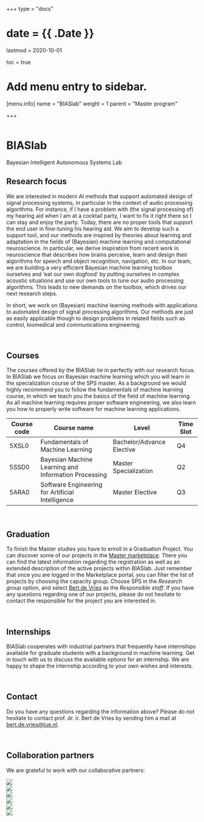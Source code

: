 +++
type = "docs"

# date = {{ .Date }}
lastmod = 2020-10-01

toc = true

# Add menu entry to sidebar.
[menu.info]
  name = "BIASlab"
  weight = 1
  parent = "Master program"

+++


<div class="row">
  <div class="col-md-6 order-md-1 text-center text-md-left" style="vertical-align: middle; display: flex; align-items: center;">
  <div>
    <h1 class="hero-title" itemprop="headline" style="text-shadow: 0px 0px 0px rgba(0,0,0,0.0)">
      BIASlab
    </h1>
    <div class="hero-lead" style="text-shadow: 0px 0px 0px rgba(0,0,0,0.0)">
      Bayesian Intelligent Autonomous Systems Lab
    </div>
  </div>
  </div>
  <div class="col-6 mx-auto col-md-6 order-md-2 hero-media">
    <img src="/img/biaslab.png" alt="">
  </div>
</div>


## Research focus
We are interested in modern AI methods that support automated design of signal processing systems, in particular in the context of audio processing algorithms. For instance, if I have a problem with (the signal processing of) my hearing aid when I am at a cocktail party, I want to fix it right there so I can stay and enjoy the party. Today, there are no proper tools that support the end user in fine-tuning his hearing aid. We aim to develop such a support tool, and our methods are inspired by theories about learning and adaptation in the fields of (Bayesian) machine learning and computational neuroscience. In particular, we derive inspiration from recent work in neuroscience that describes how brains perceive, learn and design their algorithms for speech and object recognition, navigation, etc. In our team, we are building a very efficient Bayesian machine learning toolbox ourselves and ‘eat our own dogfood’ by putting ourselves in complex acoustic situations and use our own tools to tune our audio processing algorithms. This leads to new demands on the toolbox, which drives our next research steps.

In short, we work on (Bayesian) machine learning methods with applications to automated design of signal processing algorithms. Our methods are just as easily applicable though to design problems in related fields such as control, biomedical and communications engineering.

<br>

## Courses
The courses offered by the BIASlab tie in perfectly with our research focus. In BIASlab we focus on Bayesian machine learning which you will learn in the specialization course of the SPS master. As a background we would highly recommend you to follow the fundamentals of machine learning course, in which we teach you the basics of the field of machine learning. As all machine learning requires proper software engineering, we also learn you how to properly write software for machine learning applications.

| Course code   | Course name                                          | Level                     | Time Slot |
|---------------|------------------------------------------------------|---------------------------|-----------|
| 5XSL0         | Fundamentals of Machine Learning                     | Bachelor/Advance Elective | Q4        |
| 5SSD0         | Bayesian Machine Learning and Information Processing | Master Specialization     | Q2        |
| 5ARA0         | Software Engineering for Artificial Intelligence     | Master Elective           | Q3        |

<br>

## Graduation
To finish the Master studies you have to enroll in a Graduation Project. You can discover some of our projects in the <a href="https://master.ele.tue.nl/" target="_blank">Master marketplace</a>. There you can find the latest information regarding the registration as well as an extended description of the active projects within BIASlab. Just remember that once you are logged in the Marketplace portal, you can filter the list of projects by choosing the capacity group. Choose SPS in the *Research group* option, and select <a href="https://www.tue.nl/en/research/researchers/bert-de-vries/" target="_blank">Bert de Vries</a> as the *Responsible staff*. If you have any questions regarding one of our projects, please do not hesitate to contact the responsible for the project you are interested in.

<br>

## Internships
BIASlab cooperates with industrial partners that frequently have internships available for graduate students with a background in machine learning. Get in touch with us to discuss the available options for an internship. We are happy to shape the internship according to your own wishes and interests.

<br>

## Contact
Do you have any questions regarding the information above? Please do not hesitate to contact prof. dr. ir. Bert de Vries by sending him a mail at <a href="mailto:bert.de.vries@tue.nl">bert.de.vries@tue.nl</a>.

<br>

## Collaboration partners
We are grateful to work with our collaborative partners:

<div class="company-logo-wrapper">
  <a href="http://www.resound.com/" target="blank_">
    <div class="company-logo-item">
      <img src="../company_logos/GNResound.png">
    </div>
  </a>
  <a href="https://www.sorama.eu/" target="blank_">
    <div class="company-logo-item">
      <img src="../company_logos/sorama.png">
    </div>
  </a>
  <a href="https://www.sioux.eu/nl" target="blank_">
    <div class="company-logo-item">
      <img src="../company_logos/sioux.png">
    </div>
  </a>
    <a href="https://www.knvb.nl" target="blank_">
    <div class="company-logo-item">
      <img src="../company_logos/knvb.png">
    </div>
  </a>
  <a href="https://www.avular.com" target="blank_">
    <div class="company-logo-item">
      <img src="../company_logos/avular.png">
    </div>
  </a>
  <a href="https://www.nwo.nl/en" target="blank_">
    <div class="company-logo-item">
      <img src="../company_logos/nwo.png">
    </div>
  </a>
</div>
